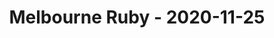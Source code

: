 ---
layout: post
title: Melbourne Ruby - 2020-11-25
datetime: '2020-11-25 18:00:00 +1100'
name: Melbourne Ruby
external_url: https://www.meetup.com/Ruby-On-Rails-Oceania-Melbourne/events/xrqcbsybcpbhc/
online_event: true
year_month: 2020-11
---